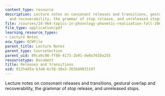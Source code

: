```yaml
---
content_type: resource
description: Lecture notes on consonant releases and transitions, gestural overlap
  and recoverability, the grammar of stop release, and unreleased stops.
file: /courses/24-964-topics-in-phonology-phonetic-realization-fall-2006/91254d5ab3a06c5830a3265b80015197_MIT24_964F06_lec08_gafos.pdf
file_type: application/pdf
learning_resource_types:
- Lecture Notes
ocw_type: OCWFile
parent_title: Lecture Notes
parent_type: CourseSection
parent_uid: 09ca9c90-ff88-4173-2b91-de0a7010a255
resourcetype: Document
title: Releases and transitions
uid: 91254d5a-b3a0-6c58-30a3-265b80015197
---
```

Lecture notes on consonant releases and transitions, gestural overlap and recoverability, the grammar of stop release, and unreleased stops.

